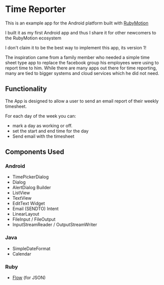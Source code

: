 # Time Reporter

This is an example app for the Android platform built with [RubyMotion](http://www.rubymotion.com)

I built it as my first Android app and thus I share it for other newcomers to the RubyMotion ecosystem

I don't claim it to be the best way to implement this app, its version 1!

The inspiration came from a family member who needed a simple time sheet type app to replace
the facebook group his employees were using to report time to him. While there are
many apps out there for time reporting, many are tied to bigger systems and cloud
services which he did not need.

## Functionality

The App is designed to allow a user to send an email report of their weekly timesheet.

For each day of the week you can:
* mark a day as working or off.
* set the start and end time for the day
* Send email with the timesheet

## Components Used

### Android
* TimePickerDialog
* Dialog
* AlertDialog Builder
* ListView
* TextView
* EditText Widget
* Email (SENDTO) Intent
* LinearLayout
* FileInput / FileOutput
* InputStreamReader / OutputStreamWriter

### Java
* SimpleDateFormat
* Calendar

### Ruby
* [Flow](https://github.com/HipByte/Flow) (for JSON)



